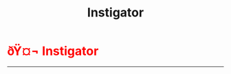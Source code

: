 ﻿---
lang: en-US
title: Instigator
prev: Inhibitor
next: KillingMachine
---
# <font color=red>ðŸ¤¬ <b>Instigator</b></font> <Badge text="Killing" type="tip" vertical="middle"/>
---



